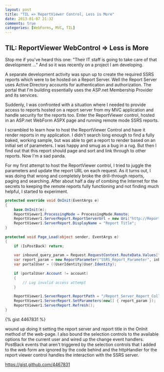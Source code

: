 ```yaml
---
layout: post
title: "TIL => ReportViewer Control, Less is More"
date: 2013-01-07 21:32
comments: true
categories: [WebForms, MVC, TIL]
---
```


## TIL: ReportViewer WebControl => Less is More

Stop me if you've heard this one: "Their IT staff is going to take care of that development ..." And so it was recently on a project I am developing. 

A separate development activity was spun up to create the required SSRS reports which were to be hosted on a Report Server. Well the Report Server uses Active Directory accounts for authentication and authorization. The portal that I'm building essentially uses the ASP.net Membership Provider and its services.

Suddenly, I was confronted with a situation where I needed to provide access to reports hosted on a report server from my MVC application and handle security for the reports too. Enter the ReportViewer control, hosted in an ASP.net WebForm ASPX page and running remote mode SSRS reports. 

I scrambled to learn how to host the ReportViewer Control and have it render reports in my application. I didn't search long enough to find a fully baked, working sample, but was able to get a report to render based on an initial set of parameters. I was happy and smug as a bug in a rug. But then I find out that this report should page and sort and link through to other reports. Now I'm a sad panda.

For my first attempt to host the ReportViewer control, I tried to juggle the parameters and update the report URL on each request. As it turns out, I was doing that wrong and completely broke the drill-through reports, paging and searching. After about half a day of combing the Internet for the secrets to keeping the remote reports fully functioning and not finding much helpful, I started to experiment.



``` c# Here is what I ended up with in the WebForm code-behind:
protected override void OnInit(EventArgs e)
{
    base.OnInit(e);
    ReportViewer1.ProcessingMode = ProcessingMode.Remote;
    ReportViewer1.ServerReport.ReportServerUrl = new Uri("http://Report_Server/Report_Root");
    ReportViewer1.ServerReport.DisplayName = "Report Title";
}
 
protected void Page_Load(object sender, EventArgs e)
{
    if (IsPostBack) return;
    
    var inbound_query_param = Request.RequestContext.RouteData.Values["QueryString_Parameter"].ToString();
    var report_param = new ReportParameter("SSRS_Report_Parameter", inbound_query_param);
    var portalUser = ((UserIdentity)User.Identity);
 
    if (portalUser.Account != account)
    {
        // Log invalid access attempt
    }
 
    ReportViewer1.ServerReport.ReportPath = "/Report_Server_Report_Collection/Recipient Summary Page";
    ReportViewer1.ServerReport.SetParameters(new[] { report_param });
    ReportViewer1.ServerReport.Refresh();
}
```
{% gist 4467831 %}

 wound up doing it setting the report server and report title in the OnInit method of the web-page. I also bound the selection controls to the available options for the current user and wired up the change event handlers. PostBack events that aren't triggered by the selection controls that I added to the web form are ignored by the code behind and the httpHandler for the report viewer control handles the interaction with the SSRS server.

https://gist.github.com/4467831

